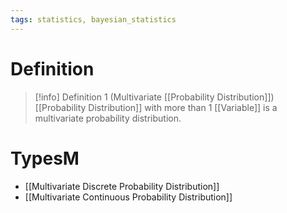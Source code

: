 ```yaml
---
tags: statistics, bayesian_statistics
---
```


# Definition

> [!info] Definition 1 (Multivariate [[Probability Distribution]])
> [[Probability Distribution]] with more than $1$ [[Variable]] is a multivariate probability distribution.

# TypesM
- [[Multivariate Discrete Probability Distribution]]
- [[Multivariate Continuous Probability Distribution]]